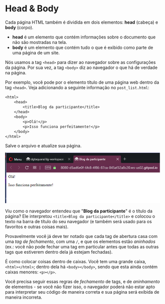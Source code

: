 # Head & Body

Cada página HTML também é dividida em dois elementos: **head** \(cabeça\) e **body** \(corpo\).

* **head** é um elemento que contém informações sobre o documento que não são mostradas na tela.
* **body** é um elemento que contém tudo o que é exibido como parte de uma página de um site.

Nós usamos a tag `<head>` para dizer ao navegador sobre as configurações da página. Por sua vez, a tag `<body>` diz ao navegador o que há de verdade na página.

Por exemplo, você pode por o elemento título de uma página web dentro da tag `<head>`. Veja adicionando a seguinte informação no `post_list.html`:

```markup
<html>
    <head>
        <title>Blog da participante</title>
    </head>
    <body>
        <p>Olá!</p>
        <p>Isso funciona perfeitamente!</p>
    </body>
</html>
```

Salve o arquivo e atualize sua página.

![Tela com informa&#xE7;&#xF5;es e t&#xED;tulo da p&#xE1;gina do nosso site](../.gitbook/assets/image%20%2832%29.png)

Viu como o navegador entendeu que "**Blog da participante**" é o título da página? Ele interpretou `<title>Blog da participante</title>` e colocou o texto na barra de título do seu navegador \(e também será usado para os favoritos e outras coisas mais\).

Provavelmente você já deve ter notado que cada tag de abertura casa com uma _tag de fechamento_, com uma `/`, e que os elementos estão _aninhados_ \(ex.: você não pode fechar uma tag em particular antes que todas as outras tags que estiverem dentro dela já estejam fechadas\).

É como colocar coisas dentro de caixas. Você tem uma grande caixa, `<html></html>`; dentro dela há `<body></body>`, sendo que esta ainda contém caixas menores: `<p></p>`.

Você precisa seguir essas regras de _fechamento_ de tags, e de _aninhamento_ de elementos - se você não fizer isso, o navegador poderá não estar apto para interpretar seu código de maneira correta e sua página será exibida de maneira incorreta.

